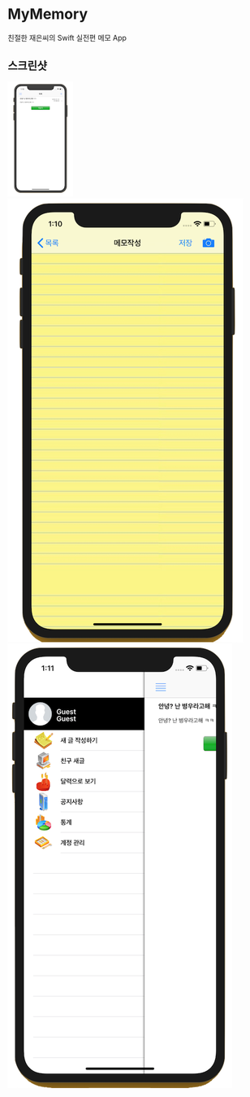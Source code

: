 # MyMemory
친절한 재은씨의 Swift 실전편 메모 App

**스크린샷**
---
![img1](./img/img1.png)
![img2](./img/img2.png)
![img3](./img/img3.png)
